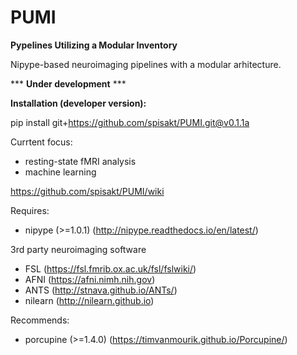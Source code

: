 # PUMI
**Pypelines Utilizing a Modular Inventory**

Nipype-based neuroimaging pipelines with a modular arhitecture.

*** **Under development** ***

**Installation (developer version):**

pip install git+https://github.com/spisakt/PUMI.git@v0.1.1a

Currtent focus:
- resting-state fMRI analysis
- machine learning

https://github.com/spisakt/PUMI/wiki

Requires:
- nipype (>=1.0.1) (http://nipype.readthedocs.io/en/latest/)

3rd party neuroimaging software
- FSL (https://fsl.fmrib.ox.ac.uk/fsl/fslwiki/)
- AFNI (https://afni.nimh.nih.gov)
- ANTS (http://stnava.github.io/ANTs/)
- nilearn (http://nilearn.github.io)

Recommends:
- porcupine (>=1.4.0) (https://timvanmourik.github.io/Porcupine/)
